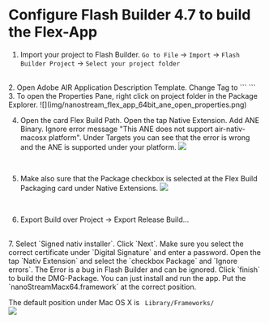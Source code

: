 # Configure Flash Builder 4.7 to build the Flex-App

1. Import your project to Flash Builder.  `Go to File` -> `Import` -> `Flash Builder Project` -> `Select your project folder`
<br>
2. Open Adobe AIR Application Description Template. Change Tag to 
```
<application xmls="http://ns.adobe.com/air/application/20">
```
<br>
3. To open the Properties Pane, right click on project folder in the Package Explorer.
  ![](img/nanostream_flex_app_64bit_ane_open_properties.png)
  <br>

4. Open the card Flex Build Path. Open the tap Native Extension. Add ANE Binary. Ignore error message "This ANE does not support air-nativ-macosx platform". Under Targets you can see that the error is wrong and the ANE is supported under your platform.
  ![](img/nanostream_flex_app_64bit_ane_properties-BuildPath.png)
  <br>

5. Make also sure that the Package checkbox is selected at the Flex Build Packaging card under Native Extensions.
  ![](img/nanostream_flex_app_64bit_ane_properties-BuildPackaging.png)
  <br>

6. Export Build over Project -> Export Release Build...
<br>
7. Select `Signed nativ installer`. Click `Next`.  
Make sure you select the correct certificate under `Digital Signature` and enter a password. Open the tap `Nativ Extension` and select the `checkbox Package` and `Ignore errors`. The Error is a bug in Flash Builder and can be ignored. Click `finish` to build the DMG-Package. You can just install and run the app. Put the `nanoStreamMacx64.framework` at the correct position. 

  The default position under Mac OS X is ` Library/Frameworks/`                                          
   ![](img/nanostream_flex_app_64bit_ane_exportReleaseBuild2.png)